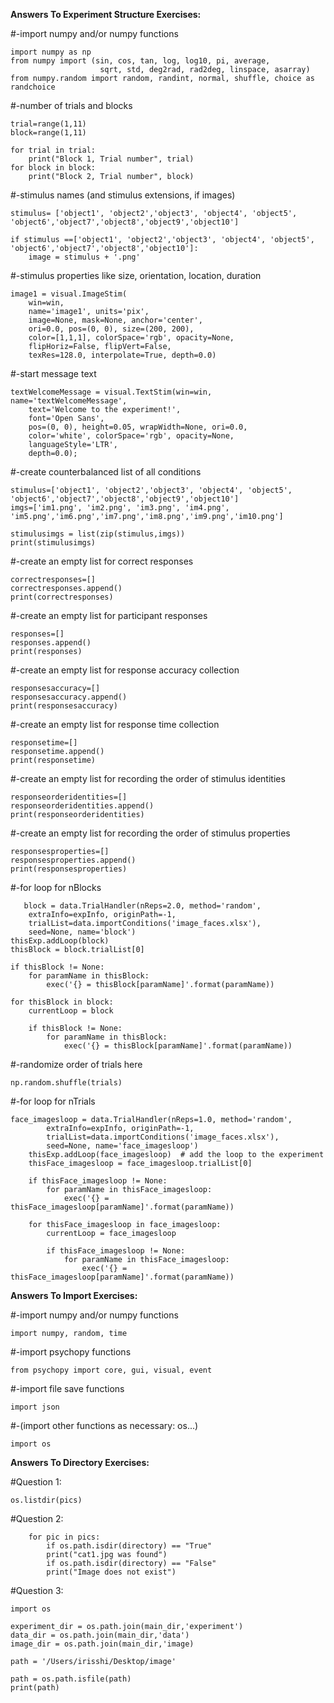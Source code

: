 **Answers To Experiment Structure Exercises:**

#-import numpy and/or numpy functions 

    import numpy as np 
    from numpy import (sin, cos, tan, log, log10, pi, average,
                        sqrt, std, deg2rad, rad2deg, linspace, asarray)
    from numpy.random import random, randint, normal, shuffle, choice as randchoice

#-number of trials and blocks

    trial=range(1,11)
    block=range(1,11)

    for trial in trial:
        print("Block 1, Trial number", trial)
    for block in block:
        print("Block 2, Trial number", block)
       
#-stimulus names (and stimulus extensions, if images)

    stimulus= ['object1', 'object2','object3', 'object4', 'object5', 'object6','object7','object8','object9','object10']

    if stimulus ==['object1', 'object2','object3', 'object4', 'object5', 'object6','object7','object8','object10']:
        image = stimulus + '.png'

#-stimulus properties like size, orientation, location, duration

    image1 = visual.ImageStim(
        win=win,
        name='image1', units='pix', 
        image=None, mask=None, anchor='center',
        ori=0.0, pos=(0, 0), size=(200, 200),
        color=[1,1,1], colorSpace='rgb', opacity=None,
        flipHoriz=False, flipVert=False,
        texRes=128.0, interpolate=True, depth=0.0)

#-start message text

    textWelcomeMessage = visual.TextStim(win=win, name='textWelcomeMessage',
        text='Welcome to the experiment!',
        font='Open Sans',
        pos=(0, 0), height=0.05, wrapWidth=None, ori=0.0, 
        color='white', colorSpace='rgb', opacity=None, 
        languageStyle='LTR',
        depth=0.0);
        
#-create counterbalanced list of all conditions

    stimulus=['object1', 'object2','object3', 'object4', 'object5', 'object6','object7','object8','object9','object10']
    imgs=['im1.png', 'im2.png', 'im3.png', 'im4.png', 'im5.png','im6.png','im7.png','im8.png','im9.png','im10.png']

    stimulusimgs = list(zip(stimulus,imgs))
    print(stimulusimgs)
    
#-create an empty list for correct responses

    correctresponses=[]
    correctresponses.append()
    print(correctresponses)

#-create an empty list for participant responses

    responses=[]
    responses.append()
    print(responses)

#-create an empty list for response accuracy collection

    responsesaccuracy=[]
    responsesaccuracy.append()
    print(responsesaccuracy)

#-create an empty list for response time collection

    responsetime=[]
    responsetime.append()
    print(responsetime)

#-create an empty list for recording the order of stimulus identities

    responseorderidentities=[]
    responseorderidentities.append()
    print(responseorderidentities)

#-create an empty list for recording the order of stimulus properties

    responsesproperties=[]
    responsesproperties.append()
    print(responsesproperties)

#-for loop for nBlocks
    
       block = data.TrialHandler(nReps=2.0, method='random', 
        extraInfo=expInfo, originPath=-1,
        trialList=data.importConditions('image_faces.xlsx'),
        seed=None, name='block')
    thisExp.addLoop(block)  
    thisBlock = block.trialList[0] 

    if thisBlock != None:
        for paramName in thisBlock:
            exec('{} = thisBlock[paramName]'.format(paramName))

    for thisBlock in block:
        currentLoop = block

        if thisBlock != None:
            for paramName in thisBlock:
                exec('{} = thisBlock[paramName]'.format(paramName))


#-randomize order of trials here

    np.random.shuffle(trials)
   
#-for loop for nTrials

    face_imagesloop = data.TrialHandler(nReps=1.0, method='random', 
            extraInfo=expInfo, originPath=-1,
            trialList=data.importConditions('image_faces.xlsx'),
            seed=None, name='face_imagesloop')
        thisExp.addLoop(face_imagesloop)  # add the loop to the experiment
        thisFace_imagesloop = face_imagesloop.trialList[0]  
    
        if thisFace_imagesloop != None:
            for paramName in thisFace_imagesloop:
                exec('{} = thisFace_imagesloop[paramName]'.format(paramName))

        for thisFace_imagesloop in face_imagesloop:
            currentLoop = face_imagesloop
           
            if thisFace_imagesloop != None:
                for paramName in thisFace_imagesloop:
                    exec('{} = thisFace_imagesloop[paramName]'.format(paramName))

**Answers To Import Exercises:**

#-import numpy and/or numpy functions 

    import numpy, random, time

#-import psychopy functions 

    from psychopy import core, gui, visual, event

#-import file save functions  

    import json

#-(import other functions as necessary: os...)

    import os
    
**Answers To Directory Exercises:**    

#Question 1:     
  
    os.listdir(pics)
     
#Question 2:

        for pic in pics:
            if os.path.isdir(directory) == "True"
            print("cat1.jpg was found")
            if os.path.isdir(directory) == "False"
            print("Image does not exist")
            
#Question 3:

    import os

    experiment_dir = os.path.join(main_dir,'experiment')
    data_dir = os.path.join(main_dir,'data')
    image_dir = os.path.join(main_dir,'image)

    path = '/Users/irisshi/Desktop/image'

    path = os.path.isfile(path)
    print(path)
